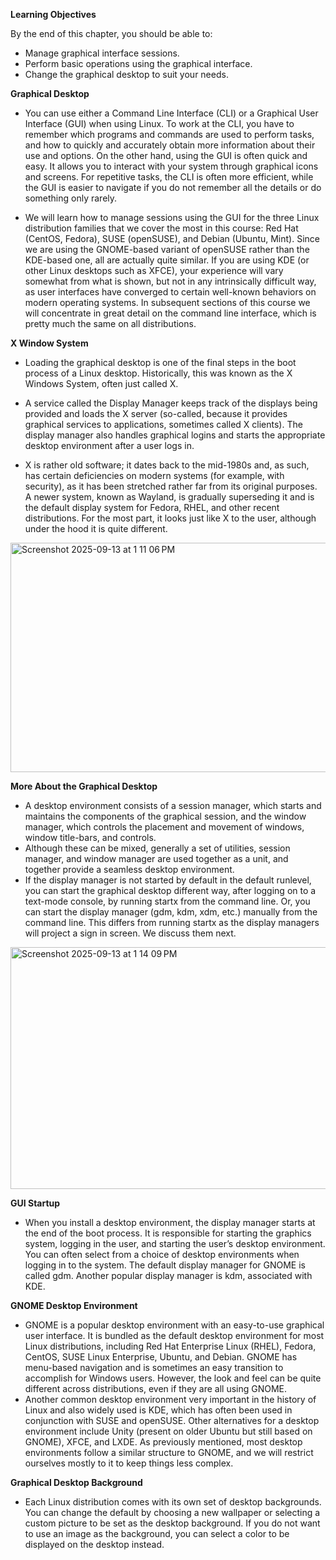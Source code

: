 **Learning Objectives**

By the end of this chapter, you should be able to:

 - Manage graphical interface sessions.
 - Perform basic operations using the graphical interface.
 - Change the graphical desktop to suit your needs.

**Graphical Desktop**
 - You can use either a Command Line Interface (CLI) or a Graphical User Interface (GUI) when using Linux. To work at the CLI, you have to remember which programs and commands are used to perform tasks, and how to quickly and accurately obtain more information about their use and options. On the other hand, using the GUI is often quick and easy. It allows you to interact with your system through graphical icons and screens. For repetitive tasks, the CLI is often more efficient, while the GUI is easier to navigate if you do not remember all the details or do something only rarely.

 - We will learn how to manage sessions using the GUI for the three Linux distribution families that we cover the most in this course: Red Hat (CentOS, Fedora), SUSE (openSUSE), 
and Debian (Ubuntu, Mint). 
Since we are using the GNOME-based variant of openSUSE rather than the KDE-based one, all are actually quite similar. If you are using KDE (or other Linux desktops such as XFCE), 
your experience will vary somewhat from what is shown, 
but not in any intrinsically difficult way, as user interfaces have converged to certain well-known behaviors on modern operating systems. 
In subsequent sections of this course we will concentrate in great detail on the command line interface, which is pretty much the same on all distributions.

**X Window System**


 - Loading the graphical desktop is one of the final steps in the boot process of a Linux desktop. Historically, this was known as the X Windows System, often just called X.

 - A service called the Display Manager keeps track of the displays being provided and loads the X server (so-called, because it provides graphical services to applications, sometimes called X clients). The display manager also handles graphical logins and starts the appropriate desktop environment after a user logs in.

 - X is rather old software; it dates back to the mid-1980s and, as such, has certain deficiencies on modern systems (for example, with security), as it has been stretched rather far from its original purposes. A newer system, known as Wayland, is gradually superseding it and is the default display system for Fedora, RHEL, and other recent distributions.  For the most part, it looks just like X to the user, although under the hood it is quite different.

<img width="1011" height="367" alt="Screenshot 2025-09-13 at 1 11 06 PM" src="https://github.com/user-attachments/assets/7d1c0e52-c635-489d-9f82-8696add88801" />

**More About the Graphical Desktop**

 - A desktop environment consists of a session manager, which starts and maintains the components of the graphical session, and the window manager, which controls the placement and movement of windows, window title-bars, and controls.
 - Although these can be mixed, generally a set of utilities, session manager, and window manager are used together as a unit, and together provide a seamless desktop environment.
 - If the display manager is not started by default in the default runlevel, you can start the graphical desktop different way, after logging on to a text-mode console, by running startx from the command line. Or, you can start the display manager (gdm, kdm, xdm, etc.) manually from the command line. This differs from running startx as the display managers will project a sign in screen. We discuss them next.

<img width="1021" height="387" alt="Screenshot 2025-09-13 at 1 14 09 PM" src="https://github.com/user-attachments/assets/4825127d-f257-4c48-bb44-b56a409d64af" />

**GUI Startup**
 - When you install a desktop environment, the display manager starts at the end of the boot process. It is responsible for starting the graphics system, logging in the user, and starting the user’s desktop environment. You can often select from a choice of desktop environments when logging in to the system. The default display manager for GNOME is called gdm. Another popular display manager is kdm, associated with KDE.

**GNOME Desktop Environment**
 -  GNOME is a popular desktop environment with an easy-to-use graphical user interface. It is bundled as the default desktop environment for most Linux distributions, including Red Hat Enterprise Linux (RHEL), Fedora, CentOS, SUSE Linux Enterprise, Ubuntu, and Debian. GNOME has menu-based navigation and is sometimes an easy transition to accomplish for Windows users. However, the look and feel can be quite different across distributions, even if they are all using GNOME.
 -  Another common desktop environment very important in the history of Linux and also widely used is KDE, which has often been used in conjunction with SUSE and openSUSE. Other alternatives for a desktop environment include Unity (present on older Ubuntu but still based on GNOME), XFCE, and LXDE. As previously mentioned, most desktop environments follow a similar structure to GNOME, and we will restrict ourselves mostly to it to keep things less complex.

**Graphical Desktop Background**
 - Each Linux distribution comes with its own set of desktop backgrounds. You can change the default by choosing a new wallpaper or selecting a custom picture to be set as the desktop background. If you do not want to use an image as the background, you can select a color to be displayed on the desktop instead. 

